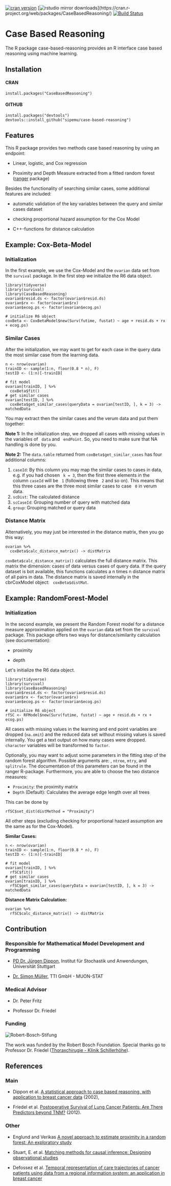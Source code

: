 [![cran version](http://www.r-pkg.org/badges/version/CaseBasedReasoning)](https://cran.rstudio.com/web/packages/CaseBasedReasoning) 
[![rstudio mirror downloads](http://cranlogs.r-pkg.org/badges/CaseBasedReasoning?)](https://cran.r-project.org/web/packages/CaseBasedReasoning/)
[![Build Status](https://travis-ci.org/sipemu/case-based-reasoning.svg?branch=master)](https://travis-ci.org/sipemu/case-based-reasoning)

# Case Based Reasoning

The R package case-based-reasoning provides an R interface case based reasoning using machine learning.

## Installation

#### CRAN

```
install.packages("CaseBasedReasoning")
```

#### GITHUB

```
install.packages("devtools")
devtools::install_github("sipemu/case-based-reasoning")
```

## Features

This R package provides two methods case based reasoning by using an endpoint:

- Linear, logistic, and Cox regression

- Proximity and Depth Measure extracted from a fitted random forest ([ranger](https://github.com/imbs-hl/ranger) package)

Besides the functionality of searching similar cases, some additional features are included:

- automatic validation of the key variables between the query and similar cases dataset

- checking proportional hazard assumption for the Cox Model

- C++-functions for distance calculation


## Example: Cox-Beta-Model

### Initialization

In the first example, we use the Cox-Model and the `ovarian` data set from the 
`survival` package. In the first step we initialize the R6 data object. 

```
library(tidyverse)
library(survival)
library(CaseBasedReasoning)
ovarian$resid.ds <- factor(ovarian$resid.ds)
ovarian$rx <- factor(ovarian$rx)
ovarian$ecog.ps <- factor(ovarian$ecog.ps)

# initialize R6 object
coxBeta <- CoxBetaModel$new(Surv(futime, fustat) ~ age + resid.ds + rx + ecog.ps)
```

### Similar Cases 

After the initialization, we may want to get for each case in the query data the most similar case from the learning data. 
```{r}
n <- nrow(ovarian)
trainID <- sample(1:n, floor(0.8 * n), F)
testID <- (1:n)[-trainID]

# fit model 
ovarian[trainID, ] %>% 
  coxBeta$fit()
# get similar cases
ovarian[testID, ] %>%
  coxBeta$get_similar_cases(queryData = ovarian[testID, ], k = 3) -> matchedData
```

You may extract then the similar cases and the verum data and put them together:

**Note 1:** In the initialization step, we dropped all cases with missing values in the variables of ` data` and ` endPoint`. So, you need to make sure that NA handling is done by you.

**Note 2:** The `data.table` returned from `coxBeta$get_similar_cases` has four additional columns:

1. `caseId`: By this column you may map the similar cases to cases in data, e.g. if you had chosen ` k = 3`, then the first three elements in the column `caseId` will be ` 1` (following three ` 2` and so on). This means that this three cases are the three most similar cases to case ` 0` in verum data.
2. `scDist`: The calculated distance
3. `scCaseId`: Grouping number of query with matched data
4. `group`: Grouping matched or query data


### Distance Matrix

Alternatively, you may just be interested in the distance matrix, then you go this way:

```{r}
ovarian %>%
  coxBeta$calc_distance_matrix() -> distMatrix
```
`coxBeta$calc_distance_matrix()` calculates the full distance matrix. This matrix the dimension: cases of data versus cases of query data. If the query dataset is bot available, this functions calculates a n times n distance matrix of all pairs in data. 
The distance matrix is saved internally in the cbrCoxModel object: ` coxBeta$distMat`.


## Example: RandomForest-Model

### Initialization 

In the second example, we present the Random Forest model for a distance measure approximation applied on the `ovarian` data set from the `survival` package. This package offers two ways for distance/similarity calculation (see documentation): 

- proximity

- depth 

Let's initialize the R6 data object. 

```{r, warning=FALSE, message=FALSE}
library(tidyverse)
library(survival)
library(CaseBasedReasoning)
ovarian$resid.ds <- factor(ovarian$resid.ds)
ovarian$rx <- factor(ovarian$rx)
ovarian$ecog.ps <- factor(ovarian$ecog.ps)

# initialize R6 object
rfSC <- RFModel$new(Surv(futime, fustat) ~ age + resid.ds + rx + ecog.ps)
```

All cases with missing values in the learning and end point variables are dropped (`na.omit`) and the reduced data set without missing values is saved internally. You get a text output on how many cases were dropped. `character` variables will be transformed to `factor`.

Optionally, you may want to adjust some parameters in the fitting step of the random forest algorithm. Possible arguments are: , `ntree`, `mtry`, and `splitrule`. The documentation of this parameters can be found in the ranger R-package. Furthermore, you are able to choose the two distance measures:

+ `Proximity`: the proximity matrix 
+ `Depth` (Default): Calculates the average edge length over all trees

This can be done by

```{r, warning=FALSE, message=FALSE}
rfSC$set_dist(distMethod = "Proximity")
```
All other steps (excluding checking for proportional hazard assumption are the same as for the Cox-Model). 


**Similar Cases:**
```{r}
n <- nrow(ovarian)
trainID <- sample(1:n, floor(0.8 * n), F)
testID <- (1:n)[-trainID]

# fit model 
ovarian[trainID, ] %>% 
  rfSC$fit()
# get similar cases
ovarian[trainID, ] %>%
  rfSC$get_similar_cases(queryData = ovarian[testID, ], k = 3) -> matchedData
```

**Distance Matrix Calculation:**
```{r}
ovarian %>%
  rfSC$calc_distance_matrix() -> distMatrix
```

## Contribution

### Responsible for Mathematical Model Development and Programming

- [PD Dr. J&uuml;rgen Dippon](http://www.isa.uni-stuttgart.de/LstStoch/Dippon/), Institut f&uuml;r Stochastik und Anwendungen, Universit&auml;t Stuttgart

- [Dr. Simon M&uuml;ller](http://muon-stat.com/), TTI GmbH - MUON-STAT

### Medical Advisor

- Dr. Peter Fritz

- Professor Dr. Friedel


### Funding

![Robert-Bosch-Stifung](inst/img/RBS_Logo.png)

The work was funded by the Robert Bosch Foundation. Special thanks go to Professor Dr. Friedel ([Thoraxchirugie - Klinik Schillerhöhe](http://www.rbk.de/standorte/klinik-schillerhoehe/abteilungen/thoraxchirurgie/team.html)).

## References

### Main

- Dippon et al. [A statistical approach to case based reasoning, with application to breast cancer data](http://dl.acm.org/citation.cfm?id=608456) (2002),

- Friedel et al. [Postoperative Survival of Lung Cancer Patients: Are There Predictors beyond TNM?](http://ar.iiarjournals.org/content/33/4/1609.short) (2012).

### Other

- Englund and Verikas [A novel approach to estimate proximity in a random forest: An exploratory study](https://www.researchgate.net/publication/257404436_A_novel_approach_to_estimate_proximity_in_a_random_forest_An_exploratory_study)

- Stuart, E. et al. [Matching methods for causal inference: Designing observational studies](http://www.biostat.jhsph.edu/~estuart/StuRub_MatchingChapter_07.pdf)

- Defossez et al. [Temporal representation of care trajectories of cancer patients using data from a regional information system: an application in breast cancer](http://www.biomedcentral.com/1472-6947/14/24)
